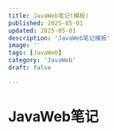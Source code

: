 ```yaml
---
title: JavaWeb笔记(模板)
published: 2025-05-01
updated: 2025-05-01
description: 'JavaWeb笔记模板'
image: ''
tags: [JavaWeb]
category: 'JavaWeb'
draft: false 

---
```


# JavaWeb笔记

